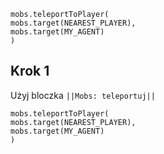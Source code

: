 ```blocks
mobs.teleportToPlayer(
mobs.target(NEAREST_PLAYER),
mobs.target(MY_AGENT)
)
```
## Krok 1
Użyj bloczka ``||Mobs: teleportuj||`` 
```blocks
mobs.teleportToPlayer(
mobs.target(NEAREST_PLAYER),
mobs.target(MY_AGENT)
)
```
